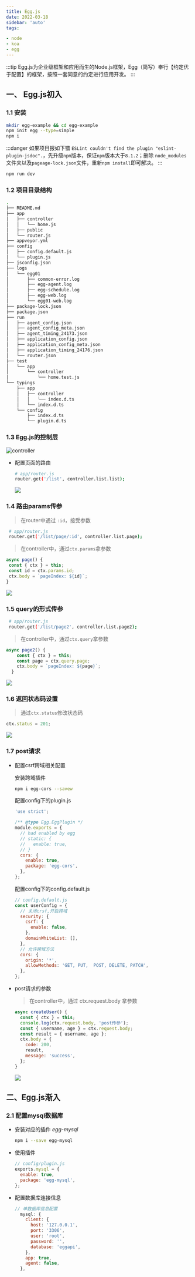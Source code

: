 ```yaml
---
title: Egg.js
date: 2022-03-18
sidebar: 'auto'
tags:

- node
- koa
- egg
---
```

:::tip
Egg.js为企业级框架和应用而生的Node.js框架，Egg（简写）奉行【约定优于配置】的框架，按照一套同意的约定进行应用开发。
:::

<!-- more -->

##  一、 Egg.js初入

### 1.1 安装
  ```bash
  mkdir egg-example && cd egg-example
  npm init egg --type=simple
  npm i
  ```

  :::danger
  如果项目报如下错 `ESLint couldn't find the plugin "eslint-plugin-jsdoc".`，先升级`npm`版本，保证`npm`版本大于`8.1.2`；删除 `node_modules`文件夹以及`pageage-lock.json`文件，重新`npm install`即可解决。
  :::

  ```bash
  npm run dev
  ```

### 1.2 项目目录结构

  ```bash
  .
  ├── README.md
  ├── app
  │   ├── controller
  │   │   └── home.js
  │   ├── public
  │   └── router.js
  ├── appveyor.yml
  ├── config
  │   ├── config.default.js
  │   └── plugin.js
  ├── jsconfig.json
  ├── logs
  │   └── egg01
  │       ├── common-error.log
  │       ├── egg-agent.log
  │       ├── egg-schedule.log
  │       ├── egg-web.log
  │       └── egg01-web.log
  ├── package-lock.json
  ├── package.json
  ├── run
  │   ├── agent_config.json
  │   ├── agent_config_meta.json
  │   ├── agent_timing_24173.json
  │   ├── application_config.json
  │   ├── application_config_meta.json
  │   ├── application_timing_24176.json
  │   └── router.json
  ├── test
  │   └── app
  │       └── controller
  │           └── home.test.js
  └── typings
      ├── app
      │   ├── controller
      │   │   └── index.d.ts
      │   └── index.d.ts
      └── config
          ├── index.d.ts
          └── plugin.d.ts
  ```

### 1.3 Egg.js的控制层
  ![controller](https://raw.githubusercontent.com/EugenioCode/picBed/main/20220322223024.png)
  - 配置页面的路由
    ```bash
    # app/router.js
    router.get('/list', controller.list.list);
    ```
    ![](https://raw.githubusercontent.com/EugenioCode/picBed/main/20220322223340.png)
### 1.4 路由params传参

  > 在router中通过 `:id`，接受参数
  ```bash
   # app/router.js
   router.get('/list/page/:id', controller.list.page);
   ```
   > 在controller中，通过`ctx.params`拿参数
   ```javascript
   async page() {
    const { ctx } = this;
    const id = ctx.params.id;
    ctx.body = `pageIndex: ${id}`;
  }
   ```
  ![](https://raw.githubusercontent.com/EugenioCode/picBed/main/20220322225753.png)

### 1.5 query的形式传参
```bash
 # app/router.js
 router.get('/list/page2', controller.list.page2);
 ```
 > 在controller中，通过`ctx.query`拿参数
```js
async page2() {
    const { ctx } = this;
    const page = ctx.query.page;
    ctx.body = `pageIndex: ${page}`;
  }
```
![](https://raw.githubusercontent.com/EugenioCode/picBed/main/20220322230039.png)
### 1.6 返回状态码设置
> 通过`ctx.status`修改状态码
```js
ctx.status = 201;
```
![](https://raw.githubusercontent.com/EugenioCode/picBed/main/20220322230545.png)

### 1.7 post请求
- 配置csrf跨域相关配置
  
  安装跨域插件

  ```bash
  npm i egg-cors --savew
  ```

  配置config下的plugin.js

  ```js
  'use strict';

  /** @type Egg.EggPlugin */
  module.exports = {
    // had enabled by egg
    // static: {
    //   enable: true,
    // }
    cors: {
      enable: true,
      package: 'egg-cors',
    },
  };
  ```

  配置config下的config.default.js

  ```javascript
  // config.default.js
  const userConfig = {
    // 关闭crsf,开启跨域
    security: {
      csrf: {
        enable: false,
      },
      domainWhiteList: [],
    },
    // 允许跨域方法
    cors: {
      origin: '*',
      allowMethods: 'GET, PUT,  POST, DELETE, PATCH',
    },
  };
  ```

- post请求的参数
  > 在controller中，通过 ctx.request.body 拿参数
  ```js
  async createUser() {
    const { ctx } = this;
    console.log(ctx.request.body, 'post传参');
    const { username, age } = ctx.request.body;
    const result = { username, age };
    ctx.body = {
      code: 200,
      result,
      message: 'success',
    };
  }
  ```
  ![](https://raw.githubusercontent.com/EugenioCode/picBed/main/20220324232947.png)

## 二、Egg.js渐入

### 2.1 配置mysql数据库
- 安装对应的插件 *egg-mysql*
  ```bash
  npm i --save egg-mysql
  ```
- 使用插件
  ```js
  // config/plugin.js
  exports.mysql = {
    enable: true,
    package: 'egg-mysql',
  };
  ```
- 配置数据库连接信息
  ```js
  // 单数据库信息配置
    mysql: {
      client: {
        host: '127.0.0.1',
        port: '3306',
        user: 'root',
        password: '',
        database: 'eggapi',
      },
      app: true,
      agent: false,
    },
  ```